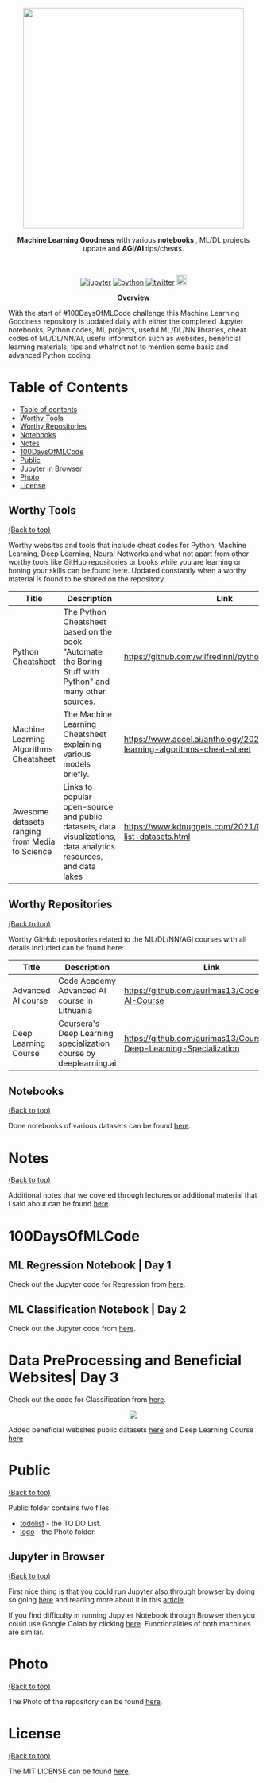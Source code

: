 <p align=center>
  <img height="444px" src="https://github.com/aurimas13/Machine-Learning-Goodness/blob/main/Public/Photo/ml.png"/>
</p>
<p align="center" > <b>Machine Learning Goodness </b> with various <b> notebooks </b>, ML/DL projects update and <b> AGI/AI </b> tips/cheats. </p>
<br>
<p align=center>
    <a href="https://github.com/aurimas13/Machine-Learning-Goodness/tree/main/Notebooks">
<img alt="jupyter" src="https://img.shields.io/badge/language-jupyter-orange.svg?style=social&logo=jupyter")></a>
    <a href="https://github.com/aurimas13/Machine-Learning-Goodness/tree/main/Notebooks">
<img alt="python" src="https://img.shields.io/badge/language-python-blue.svg?style=social&logo=python")></a>
    <a href="https://twitter.com/anausedas"><img alt="twitter" src="https://img.shields.io/twitter/follow/anausedas?style=social"/></a>
    <img height="20px" title="profile views" src="https://img.shields.io/github/stars/aurimas13/Coding-and_Teaching-ML?style=social" alt="stars">
</p>
<p align=center>
<b> Overview </b> 
</p>
<p align=left>
With the start of #100DaysOfMLCode challenge this Machine Learning Goodness repository is updated daily with either 
the completed Jupyter notebooks, Python codes, ML projects, useful ML/DL/NN libraries, cheat codes of ML/DL/NN/AI, useful information 
such as websites, beneficial learning materials, tips and whatnot not to mention some basic and advanced Python coding.
</p>


# Table of Contents
- [Table of contents](#table-of-contents)
- [Worthy Tools](#worthy-tools)
- [Worthy Repositories](#worthy-repositories)
- [Notebooks](#notebooks)
- [Notes](#notes)  
- [100DaysOfMLCode](#100daysofmlcode)
- [Public](#public)
- [Jupyter in Browser](#jupyter-in-browser)
- [Photo](#photo)
- [License](#license)

## Worthy Tools
[(Back to top)](#table-of-contents)

Worthy websites and tools that include cheat codes for Python, Machine Learning, Deep Learning, Neural Networks and what not apart from other
worthy tools like GitHub repositories or books while you are learning or honing your skills can be found here. Updated constantly when a worthy material is found
to be shared on the repository.

| **Title**                                      | **Description**                                                                                         | **Link**                                                                          |
|------------------------------------------------|---------------------------------------------------------------------------------------------------------|-----------------------------------------------------------------------------------|
| Python Cheatsheet                              | The Python Cheatsheet based on the book "Automate the Boring Stuff with Python" and many other sources. | https://github.com/wilfredinni/python-cheatsheet                                  |
| Machine Learning Algorithms Cheatsheet         | The Machine Learning Cheatsheet explaining various models briefly.                                      | https://www.accel.ai/anthology/2022/1/24/machine-learning-algorithms-cheat-sheet  |
| Awesome datasets ranging from Media to Science | Links to popular open-source and public datasets, data visualizations, data analytics resources, and data lakes | https://www.kdnuggets.com/2021/05/awesome-list-datasets.html |

## Worthy Repositories
[(Back to top)](#table-of-contents)

Worthy GitHub repositories related to the ML/DL/NN/AGI courses with all details included can be found here:

| **Title**                       | **Description**                              | **Link**                                       |
|---------------------------------|----------------------------------------------|------------------------------------------------|
| Advanced AI course | Code Academy Advanced AI course in Lithuania | https://github.com/aurimas13/CodeAcademy-AI-Course       |
| Deep Learning Course | Coursera's Deep Learning specialization course by deeplearning.ai | https://github.com/aurimas13/Coursera-Deep-Learning-Specialization |

## Notebooks 
[(Back to top)](#table-of-contents)

Done notebooks of various datasets can be found [here](https://github.com/aurimas13/Machine-Learning-Goodness/tree/main/Notebooks).

# Notes
[(Back to top)](#table-of-contents)

Additional notes that we covered through lectures or additional material that I said about can be found 
[here](https://github.com/aurimas13/Machine-Learning-Goodness/tree/main/Notes).

# 100DaysOfMLCode

## ML Regression Notebook | Day 1
Check out the Jupyter code for Regression from [here](https://github.com/aurimas13/Machine-Learning-Goodness/blob/main/Notebooks/Example_with_PyCaret_of_Regression.ipynb).

## ML Classification Notebook | Day 2
Check out the Jupyter code from [here](https://github.com/aurimas13/Machine-Learning-Goodness/blob/main/Notebooks/Example_with_PyCaret_of_Classification.ipynb).

# Data PreProcessing and Beneficial Websites| Day 3
Check out the code for Classification from [here](https://github.com/aurimas13/Machine-Learning-Goodness/blob/main/Code/Data%20PreProcessing.md).

<p align="center">
  <img src="https://github.com/aurimas13/Machine-Learning-Goodness/blob/main/Public/Photos/Data_Preprocessing.png">
</p>

Added beneficial websites public datasets [here](#worthy-tools) and Deep Learning Course [here](#worthy-repositories)

# Public
[(Back to top)](#table-of-contents)

Public folder contains two files: 
- [todolist](https://github.com/aurimas13/Machine-Learning-Goodness/blob/main/Public/todolist.txt) - the TO DO List.
- [logo](https://github.com/aurimas13/Machine-Learning-Goodness/tree/main/Public/Photo) - the Photo folder.


## Jupyter in Browser
[(Back to top)](#table-of-contents)

First nice thing is that you could run Jupyter also through browser by doing so going [here](https://jupyterlite.github.io/demo/lab/index.html) and 
reading more about it in this [article](https://medium.com/geekculture/run-jupyter-notebooks-on-a-web-browser-using-jupyterlite-18e3bd25bd97).

If you find difficulty in running Jupyter Notebook through Browser then you could use Google Colab by clicking 
[here](https://colab.research.google.com/notebooks/intro.ipynb). Functionalities of both machines are similar.

# Photo
[(Back to top)](#table-of-contents)

The Photo of the repository can be found [here](https://github.com/aurimas13/Machine-Learning-Goodness/blob/main/Public/Photo/ml.png).

# License
[(Back to top)](#table-of-contents)
 
The MIT LICENSE can be found [here](https://github.com/aurimas13/CodeAcademy-AI-Course/blob/main/LICENSE).
